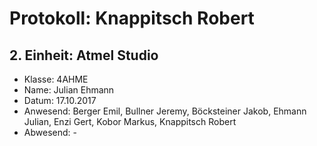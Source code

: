 # Protokoll: Knappitsch Robert

## 2. Einheit: Atmel Studio
* Klasse: 4AHME
* Name: Julian Ehmann
* Datum: 17.10.2017
* Anwesend: Berger Emil, Bullner Jeremy, Böcksteiner Jakob, Ehmann Julian, Enzi Gert, Kobor Markus, Knappitsch Robert
* Abwesend: -

